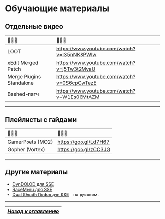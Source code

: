 # Обучающие материалы

## Отдельные видео

|                   🔷🔷🔷|                                      🔷🔷🔷|
|:--------------------------|:--------------------------------------------|
| LOOT                      | https://www.youtube.com/watch?v=I35nNK8PWlw |
| xEdit Merged Patch        | https://www.youtube.com/watch?v=j5Tw3t2MvaU |
| Merge Plugins Standalone  | https://www.youtube.com/watch?v=0S6cpCwTezE |
| Bashed-патч               | https://www.youtube.com/watch?v=W1Es06MtAZM |

------

## Плейлисты с гайдами

|                🔷🔷🔷|                🔷🔷🔷|
|:-----------------------|:----------------------|
| GamerPoets (MO2)       | https://goo.gl/Ld7H67 |
| Gopher (Vortex) | https://goo.gl/zCC3JG |

------

## Другие материалы

+ [DynDOLOD для SSE](http://forum.step-project.com/topic/13029-dyndolod-236-skyrim-se-beta-with-dynamic-lod/)
+ [RaceMenu для SSE](https://www.reddit.com/r/skyrimmods/comments/8akfzv/racemenu_for_new_skse_is_up/)
+ [Dual Sheath Redux для SSE](https://gamer-mods.ru/forum/73-2181-1) - на русском.

------

|[*Назад к оглавлению*](../01_Оглавление.md)|
|:---:|
